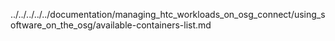 ../../../../../documentation/managing_htc_workloads_on_osg_connect/using_software_on_the_osg/available-containers-list.md